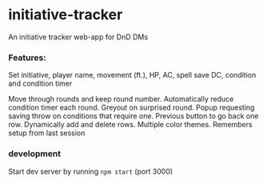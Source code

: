 # initiative-tracker
An initiative tracker web-app for DnD DMs

### Features:
Set initiative, player name, movement (ft.), HP, AC, spell save DC, condition and condition timer

Move through rounds and keep round number.
Automatically reduce condition timer each round.
Greyout on surprised round.
Popup requesting saving throw on conditions that require one.
Previous button to go back one row.
Dynamically add and delete rows.
Multiple color themes.
Remembers setup from last session

### development

Start dev server by running `npm start`  (port 3000)